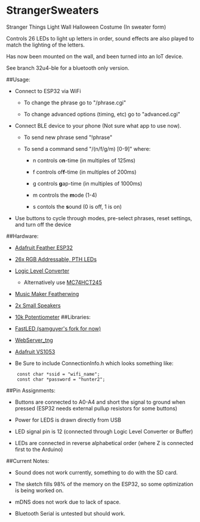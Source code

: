 # StrangerSweaters
Stranger Things Light Wall Halloween Costume (In sweater form)

Controls 26 LEDs to light up letters in order, sound effects are also played to match the lighting of the letters.

Has now been mounted on the wall, and been turned into an IoT device.

See branch 32u4-ble for a bluetooth only version.

##Usage:

* Connect to ESP32 via WiFi

  * To change the phrase go to "/phrase.cgi"

  * To change advanced options (timing, etc) go to "advanced.cgi"

* Connect BLE device to your phone (Not sure what app to use now).

  * To send new phrase send "!phrase"

  * To send a command send "/(n/f/g/m) [0-9]" where:

    * n controls o**n**-time (in multiples of 125ms)

    * f controls of**f**-time (in multiples of 200ms)

    * g controls **g**ap-time (in multiples of 1000ms)

    * m controls the **m**ode (1-4)

    * s contols the **s**ound (0 is off, 1 is on)

* Use buttons to cycle through modes, pre-select phrases, reset settings, and turn off the device




##Hardware:

* [Adafruit Feather ESP32](https://www.adafruit.com/product/3405)

* [26x RGB Addressable, PTH LEDs](https://www.sparkfun.com/products/12877)

* [Logic Level Converter](https://www.sparkfun.com/products/12009)
    * Alternatively use [MC74HCT245](https://www.arrow.com/en/products/mc74hct245ang/on-semiconductor)

* [Music Maker Featherwing](https://www.adafruit.com/product/3436)

* [2x Small Speakers](https://www.arrow.com/en/products/cds-25148/cui-inc)

* [10k Potentiometer](https://www.arrow.com/en/products/rk09k1130ap5/alps-electric)
##Libraries:

* [FastLED (samguyer's fork for now)](https://github.com/samguyer/FastLED)

* [WebServer_tng](https://github.com/bbx10/WebServer_tng)

* [Adafruit VS1053](https://github.com/adafruit/Adafruit_VS1053_Library)

* Be Sure to include ConnectionInfo.h which looks something like:
```
    const char *ssid = "wifi_name";
    const char *password = "hunter2";
```

##Pin Assignments:

* Buttons are connected to A0-A4 and short the signal to ground when pressed (ESP32 needs external pullup resistors for some buttons)

* Power for LEDS is drawn directly from USB

* LED signal pin is 12 (connected through Logic Level Converter or Buffer)

* LEDs are connected in reverse alphabetical order (where Z is connected first to the Arduino)

##Current Notes:

* Sound does not work currently, something to do with the SD card.

* The sketch fills 98% of the memory on the ESP32, so some optimization is being worked on.

* mDNS does not work due to lack of space.

* Bluetooth Serial is untested but should work.
